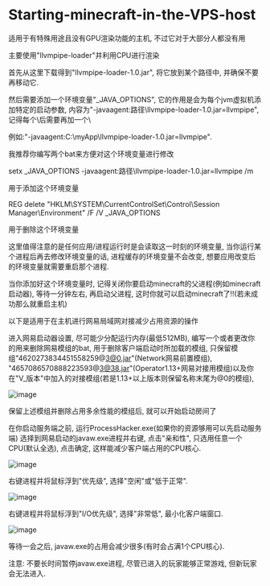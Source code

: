# Starting-minecraft-in-the-VPS-host
适用于有特殊用途且没有GPU渲染功能的主机, 不过它对于大部分人都没有用


主要使用"llvmpipe-loader"并利用CPU进行渲染

首先从这里下载得到"llvmpipe-loader-1.0.jar", 将它放到某个路径中, 并确保不要再移动它.

然后需要添加一个环境变量"_JAVA_OPTIONS", 它的作用是会为每个jvm虚拟机添加特定的启动参数, 内容为"-javaagent:路径\\llvmpipe-loader-1.0.jar=llvmpipe", 记得每个\后需要再加一个\

例如:"-javaagent:C:\\myApp\\llvmpipe-loader-1.0.jar=llvmpipe".

我推荐你编写两个bat来方便对这个环境变量进行修改

setx _JAVA_OPTIONS -javaagent:路径\\llvmpipe-loader-1.0.jar=llvmpipe /m

用于添加这个环境变量

REG delete "HKLM\SYSTEM\CurrentControlSet\Control\Session Manager\Environment" /F /V _JAVA_OPTIONS

用于删除这个环境变量


这里值得注意的是任何应用/进程运行时是会读取这一时刻的环境变量, 当你运行某个进程后再去修改环境变量的话, 进程缓存的环境变量不会改变, 想要应用改变后的环境变量就需要重启那个进程.


当你添加好这个环境变量时, 记得关闭你要启动minecraft的父进程(例如minecraft启动器), 等待一分钟左右, 再启动父进程, 这时你就可以启动minecraft了!!(若未成功那么就重启主机)


以下是适用于在主机进行网易局域网对接减少占用资源的操作

进入网易启动器设置, 尽可能少分配运行内存(最低512MB), 编写一个或者更改你的用来删除网易模组的bat, 用于删除客户端启动时所加载的模组,
只保留模组"4620273834451558259@3@0.jar"(Network网易前置模组), "4657086570888223593@3@38.jar"(Operator1.13+网易对接用模组)以及你在"V_版本"中加入的对接模组(若是1.13+以上版本则保留名称末尾为@0的模组),

![image](https://github.com/Koud-Wind/Starting-minecraft-in-the-VPS-host/assets/123817318/5c1fdd7f-ed55-413f-9dee-403d35d13cce)

保留上述模组并删除占用多余性能的模组后, 就可以开始启动房间了


在你启动服务端之前, 运行ProcessHacker.exe(如果你的资源够用可以先启动服务端)
选择到网易启动的javaw.exe进程并右键, 点击"亲和性", 只选用任意一个CPU(默认全选), 点击确定, 这样能减少客户端占用的CPU核心.

![image](https://github.com/Koud-Wind/Starting-minecraft-in-the-VPS-host/assets/123817318/647b237f-14a6-4a68-b32c-a50460fdfb9b)


右键进程并将鼠标浮到"优先级", 选择"空闲"或"低于正常".

![image](https://github.com/Koud-Wind/Starting-minecraft-in-the-VPS-host/assets/123817318/ee03a590-5780-4bf2-b95f-cc22b86cf0c9)

右键进程并将鼠标浮到"I/O优先级", 选择"非常低", 最小化客户端窗口.

![image](https://github.com/Koud-Wind/Starting-minecraft-in-the-VPS-host/assets/123817318/54dc2ca7-fd27-4c62-b206-393d5d2172c1)

等待一会之后, javaw.exe的占用会减少很多(有时会占满1个CPU核心).

注意: 不要长时间暂停javaw.exe进程, 尽管已进入的玩家能够正常游戏, 但新玩家会无法进入.












